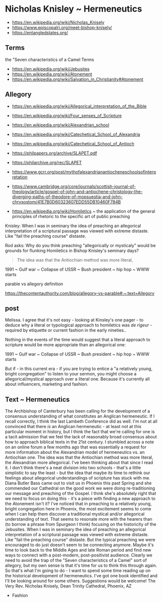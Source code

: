 # Nicholas Knisley ~ Hermeneutics

* https://en.wikipedia.org/wiki/Nicholas_Knisely
* https://www.episcopalri.org/meet-bishop-knisely/
* https://entangledstates.org/

## Terms

the "Seven characteristics of a Camel
Terms

* https://en.wikipedia.org/wiki/Jebusites
* https://en.wikipedia.org/wiki/Atonement
* https://en.wikipedia.org/wiki/Salvation_in_Christianity#Atonement

## Allegory

* https://en.wikipedia.org/wiki/Allegorical_interpretation_of_the_Bible
* https://en.wikipedia.org/wiki/Four_senses_of_Scripture
* https://en.wikipedia.org/wiki/Alexandrian_school
* https://en.wikipedia.org/wiki/Catechetical_School_of_Alexandria
* https://en.wikipedia.org/wiki/Catechetical_School_of_Antioch

* https://philpapers.org/archive/SLAPET.pdf
* https://philarchive.org/rec/SLAPET
* https://www.gcrr.org/post/mythofalexandrianantiocheneschoolsofinterpretation
* https://www.cambridge.org/core/journals/scottish-journal-of-theology/article/gospel-of-john-and-antiochene-christology-the-diverging-paths-of-theodore-of-mopsuestia-and-john-chrysostom/41E7B0D60323607EDD55DB10460F784B
* https://en.wikipedia.org/wiki/Homiletics ~ the application of the general principles of rhetoric to the specific art of public preaching

Knisley: When I was in seminary the idea of preaching an allegorical interpretation of a scriptural passage was viewed with extreme distaste. Like "fail the preaching course" distaste.

Rod asks:
Why do you think preaching "allegorically or mysticaly" would be grounds for flunking Homiletics in Bishop Knisley's seminary days?

>The idea was that the Antiochian method was more literal,

1991 ~ Gulf war ~ Collapse of USSR ~ Bush president ~ hip hop ~ WWW starts

parable vs allegory definition

https://thecontentauthority.com/blog/allegory-vs-parable#:~:text=Allegory


## post

Melissa. I agree that it's not easy - looking at Kinsley's one pager - to deduce why a literal or typological approach to homiletics was _de rigeur_ - required by etiquette or current fashion in the early nineties..

Nothing in the events of the time would suggest that a literal approach to scripture would be more appropriate than an allegorical one:

1991 ~ Gulf war ~ Collapse of USSR ~ Bush president ~ hip hop ~ WWW starts

But if - in this current era - if you are trying to entice a "a relatively young, bright congregation" to listen to your sermon, you might choose a allegorical/mystical approach over a literal one. Because it's currently all about influencers, marketing and fashion.


## Text ~ Hermeneutics
The Archbishop of Canterbury has been calling for the development of a consensus understanding of what constitutes an Anglican hermeneutic. If I recall correctly, I think the last Lambeth Conference did as well. I'm not at all convinced that there _is_ an Anglican hermeneutic - at least not at this particular moment in history, but I think the fact that we're calling for one is a tacit admission that we feel the lack of reasonably broad consensus about how to approach biblical texts in the 21st century.
I stumbled across a note on an online forum a few months ago that was essentially a request for more information about the Alexandrian model of hermeneutics vs. an Antiochian one. The idea was that the Antiochian method was more literal, the Alexandrian more allegorical. I've been thinking about that since I read it. I don't think there's a neat division into two schools - that's a little simplistic to say the least - but the idea that maybe its time to rethink our feelings about allegorical understandings of scripture has stuck with me.
Diana Butler Bass came out to visit us in Phoenix this past Spring and she commended our Cathedral on the good work we were doing re-traditioning our message and preaching of the Gospel. I think she's absolutely right that we need to focus on doing this - it's a piece with finding a new approach to the Atonement isn't it?
I've noticed that in preaching to a relatively young, bright congregation here in Phoenix, the most excitement seems to come when I can help them discover a traditional mystical and/or allegorical understanding of text. That seems to resonate more with the hearers than (to borrow a phrase from Spurgeon I think) focusing on the historicity of the Jebusites.
When I was in seminary the idea of preaching an allegorical interpretation of a scriptural passage was viewed with extreme distaste. Like "fail the preaching course" distaste. But the typical preaching we were encouraged to do just doesn't seem to be connecting anymore. Maybe it's time to look back to the Middle Ages and late Roman period and find new ways to connect with a post-modern, post-positivist audience. Clearly we need to avoid the trap of the "Seven characteristics of a Camel" sort of allegory, but my own sense is that it's time for us to think this through again.
So that's what I'm going to do - I want to spend some time reading up on the historical development of hermeneutics. I've got one book identified and I'll be looking around for some others. Suggestions would be welcome!
The Very Rev. Nicholas Knisely, Dean
Trinity Cathedral, Phoenix, AZ


* Fashion






